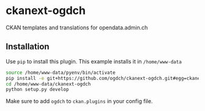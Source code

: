 ckanext-ogdch
=============

CKAN templates and translations for opendata.admin.ch

## Installation

Use `pip` to install this plugin. This example installs it in `/home/www-data`

```bash
source /home/www-data/pyenv/bin/activate
pip install -e git+https://github.com/ogdch/ckanext-ogdch.git#egg=ckanext-ogdch --src /home/www-data
cd /home/www-data/ckanext-ogdch
python setup.py develop
```

Make sure to add `ogdch` to `ckan.plugins` in your config file.
